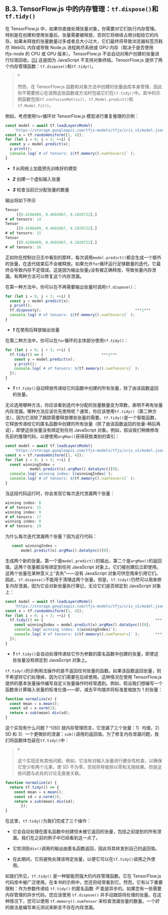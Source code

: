 ## B.3\. TensorFlow.js 中的内存管理：`tf.dispose()`和`tf.tidy()`

在 TensorFlow.js 中，如果你直接处理张量对象，你需要对它们执行内存管理。特别是在创建和使用张量后，张量需要被释放，否则它将继续占用分配给它的内存。如果未释放的张量数量过多或者总大小过大，它们最终将导致浏览器标签页耗尽 WebGL 内存或导致 Node.js 进程耗尽系统或 GPU 内存（取决于是否使用 tfjs-node 的 CPU 或 GPU 版本）。TensorFlow.js 不会自动对用户创建的张量进行垃圾回收。[[5]](#app02fn5) 这是因为 JavaScript 不支持对象终结。TensorFlow.js 提供了两个内存管理函数：`tf.dispose()`和`tf.tidy()`。

> ⁵
> 
> 然而，在 TensorFlow.js 函数和对象方法中创建的张量由库本身管理，因此你不需要担心在调用这些函数或方法时包装它们在`tf.tidy()`中。其中的示例函数包括`tf.confusionMatrix()`、`tf.Model.predict()`和`tf.Model.fit()`。

例如，考虑使用`for`循环对 TensorFlow.js 模型进行重复推理的示例：

```js
const model = await tf.loadLayersModel(                                    ***1***
    'https://storage.googleapis.com/tfjs-models/tfjs/iris_v1/model.json'); ***1***
const x = tf.randomUniform([1, 4]);                                        ***2***
for (let i = 0; i < 3; ++i) {
  const y = model.predict(x);
  y.print();
  console.log(`# of tensors: ${tf.memory().numTensors}` );                 ***3***
}
```

+   ***1*** 从网络上加载预先训练好的模型

+   ***2*** 创建一个虚拟输入张量

+   ***3*** 检查当前已分配张量的数量

输出将如下所示

```js
Tensor
     [[0.4286409, 0.4692867, 0.1020722],]
# of tensors: 14
Tensor
     [[0.4286409, 0.4692867, 0.1020722],]
# of tensors: 15
Tensor
     [[0.4286409, 0.4692867, 0.1020722],]
# of tensors: 16
```

正如你在控制台日志中看到的那样，每次调用`model.predict()`都会生成一个额外的张量，在迭代结束后不会被释放。如果允许`for`循环运行足够数量的迭代，它最终会导致内存不足错误。这是因为输出张量`y`没有被正确释放，导致张量内存泄漏。有两种方法可以修复这个内存泄漏。

在第一种方法中，你可以在不再需要输出张量时调用`tf.dispose()`：

```js
for (let i = 0; i < 3; ++i) {
  const y = model.predict(x);
  y.print();
  tf.dispose(y);                                          ***1***
  console.log(`# of tensors: ${tf.memory().numTensors}` );
}
```

+   ***1*** 在使用后释放输出张量

在第二种方法中，你可以在`for`循环的主体部分使用`tf.tidy()`：

```js
for (let i = 0; i < 3; ++i) {
  tf.tidy(() => {                          ***1***
    const y = model.predict(x);
    y.print();
    console.log(`# of tensors: ${tf.memory().numTensors}` );
  });
}
```

+   ***1*** `tf.tidy()`自动释放传递给它的函数中创建的所有张量，除了由该函数返回的张量。

无论选用哪种方法，你应该看到迭代中分配的张量数量变为常数，表明不再有张量内存泄漏。哪种方法应该优先使用呢？通常，你应该使用`tf.tidy()`（第二种方法），因为它消除了跟踪需要释放哪些张量的需要。`tf.tidy()`是一个智能函数，它释放传递给它的匿名函数中创建的所有张量（除了由该函数返回的张量-稍后再说），即使这些张量没有绑定到任何 JavaScript 对象。例如，假设我们稍微修改先前的推理代码，以便使用`argMax()`获得获胜类别的索引：

```js
const model = await tf.loadLayersModel(
    'https://storage.googleapis.com/tfjs-models/tfjs/iris_v1/model.json');
const x = tf.randomUniform([1, 4]);
for (let i = 0; i < 3; ++i) {
  const winningIndex =
           model.predict(x).argMax().dataSync()[0];
  console.log(`winning index: ${winningIndex}`);
  console.log(`# of tensors: ${tf.memory().numTensors}` );
}
```

当这段代码运行时，你会发现它每次迭代泄漏两个张量：

```js
winning index: 0
# of tensors: 15
winning index: 0
# of tensors: 17
winning index: 0
# of tensors: 19
```

为什么每次迭代泄漏两个张量？因为这行代码：

```js
   const winningIndex =
       model.predict(x).argMax().dataSync()[0];
```

生成两个新的张量。第一个是`model.predict()`的输出，第二个是`argMax()`的返回值。这两个张量都没有绑定到任何 JavaScript 对象上。它们被创建后立即使用。这两个张量在某种意义上“丢失”——没有 JavaScript 对象可供您用来引用它们。因此，`tf.dispose()`不能用于清理这两个张量。但是，`tf.tidy()`仍然可以用来修复内存泄漏，因为它会对新张量执行簿记，无论它们是否绑定到 JavaScript 对象上：

```js
const model = await tf.loadLayersModel(
    'https://storage.googleapis.com/tfjs-models/tfjs/iris_v1/model.json');
const x = tf.randomUniform([1, 4]);
for (let i = 0; i < 3; ++i) {
  tf.tidy(() => {                                                  ***1***
    const winningIndex = model.predict(x).argMax().dataSync()[0];
    console.log(`winning index: ${winningIndex}`);
    console.log(`# of tensors: ${tf.memory().numTensors}` );       ***1***
  });
}
```

+   ***1*** `tf.tidy()`会自动处理传递给它作为参数的匿名函数中创建的张量，即使这些张量没有绑定到 JavaScript 对象上。

`tf.tidy()`的示例用法操作的是不返回任何张量的函数。如果该函数返回张量，则不希望将它们处理掉，因为它们需要在后续使用。这种情况在使用 TensorFlow.js 提供的基本张量操作编写自定义张量操作时经常遇到。例如，假设我们想编写一个函数来计算输入张量的标准化值——即，减去平均值并将标准差缩放为 1 的张量：

```js
function normalize(x) {
  const mean = x.mean();
  const sd = x.norm(2);
  return x.sub(mean).div(sd);
}
```

这个实现有什么问题？^([6]) 就内存管理而言，它泄漏了三个张量：1）均值，2）SD 和 3）一个更微妙的泄漏：`sub()`调用的返回值。为了修复内存泄漏问题，我们将函数体包装在`tf.tidy()`中：

> ⁶
> 
> 这个实现还有其他问题。例如，它没有对输入张量进行健全性检查，以确保它至少有两个元素，使 SD 不为零，否则将导致除以零和无限结果。但是这些问题与此处的讨论无直接关联。

```js
function normalize(x) {
  return tf.tidy(() => {
    const mean = x.mean();
    const sd = x.norm(2);
    return x.sub(mean).div(sd);
       });
}
```

在这里，`tf.tidy()`为我们完成了三个操作：

+   它会自动处理在匿名函数中创建但未被它返回的张量，包括之前提到的所有泄漏。我们在之前的例子中已经看到这一点了。

+   它检测到`div()`调用的输出由匿名函数返回，因此将其转发到自己的返回值。

+   在此期间，它将避免处理该特定张量，以便它可以在`tf.tidy()`调用之外使用。

如我们所见，`tf.tidy()` 是一种智能而强大的内存管理函数。它在 TensorFlow.js 代码库中被广泛使用。在本书的示例中，您还将经常看到它。然而，它有以下重要限制：作为参数传递给 `tf.tidy()` 的匿名函数 *不* 能是异步的。如果您有一些需要内存管理的异步代码，您应该使用 `tf.dispose()` 并手动跟踪待处理的张量。在这种情况下，您可以使用 `tf.memory().numTensor` 来检查泄漏张量的数量。一个好的做法是编写单元测试来断言不存在内存泄漏。
